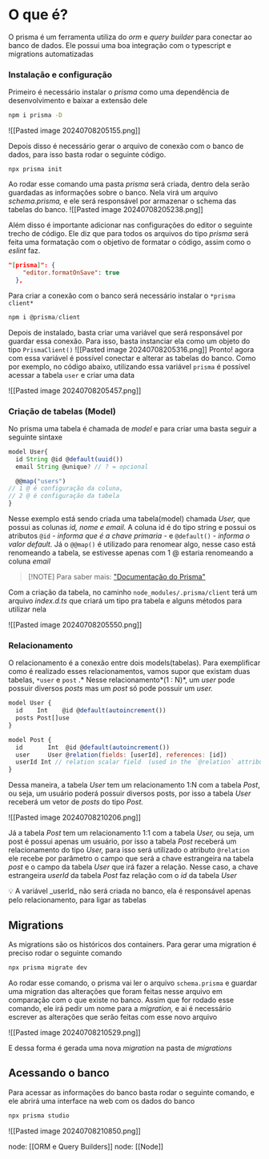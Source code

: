 # O que é?

O prisma é um ferramenta utiliza do _orm_ e _query builder_ para conectar ao banco de dados. Ele possui uma boa integração com o typescript e migrations automatizadas
### Instalação e configuração

Primeiro é necessário instalar o _prisma_ como uma dependência de desenvolvimento e baixar a extensão dele

```bash
npm i prisma -D
```

![[Pasted image 20240708205155.png]]

Depois disso é necessário gerar o arquivo de conexão com o banco de dados, para isso basta rodar o seguinte código.

```node
npx prisma init
```

Ao rodar esse comando uma pasta _prisma_ será criada, dentro dela serão guardadas as informações sobre o banco. Nela virá um arquivo _schema.prisma,_ e ele será responsável por armazenar o schema das tabelas do banco.
![[Pasted image 20240708205238.png]]

Além disso é importante adicionar nas configurações do editor o seguinte trecho de código. Ele diz que para todos os arquivos do tipo _prisma_ será feita uma formatação com o objetivo de formatar o código, assim como o _eslint_ faz.

```json
"[prisma]": {
    "editor.formatOnSave": true
  },
```

Para criar a conexão com o banco será necessário instalar o `*prisma client*`

```jsx
npm i @prisma/client
```

Depois de instalado, basta criar uma variável que será responsável por guardar essa conexão. Para isso, basta instanciar ela como um objeto do tipo `PrismaClient()`
![[Pasted image 20240708205316.png]]
Pronto! agora com essa variável é possível conectar e alterar as tabelas do banco. Como por exemplo, no código abaixo, utilizando essa variável `prisma` é possível acessar a tabela `user` e criar uma data

![[Pasted image 20240708205457.png]]

### Criação de tabelas (Model)

No prisma uma tabela é chamada de _model_ e para criar uma basta seguir a seguinte sintaxe

```jsx
model User{
  id String @id @default(uuid())
  email String @unique? // ? = opcional

  @@map("users")
// 1 @ é configuração da coluna, 
// 2 @ é configuração da tabela
}
```

Nesse exemplo está sendo criada uma tabela(model) chamada _User,_ que possui as colunas _id, nome e email._ A coluna id é do tipo string e possui os atributos `@id` - _informa que é a chave primaria -_ e `@default()` _- informa o valor default._ Já o `@@map()` é utilizado para renomear algo, nesse caso está renomeando a tabela, se estivesse apenas com 1 @ estaria renomeando a coluna _email_


> [!NOTE] Para saber mais:
> ["Documentação do Prisma"](https://www.prisma.io/docs/orm/prisma-schema/data-model/models#defining-attributes)

Com a criação da tabela, no caminho `node_modules/.prisma/client` terá um arquivo _index.d.ts_ que criará um tipo pra tabela e alguns métodos para utilizar nela

![[Pasted image 20240708205550.png]]

### Relacionamento

O relacionamento é a conexão entre dois models(tabelas). Para exemplificar como é realizado esses relacionamentos, vamos supor que existam duas tabelas, `*user` e `post` .* Nesse relacionamento*(1 : N)*, um _user_ pode possuir diversos _posts_ mas um _post_ só pode possuir um _user._

```jsx
model User {
  id    Int    @id @default(autoincrement())
  posts Post[]use
}

model Post {
  id       Int  @id @default(autoincrement())
  user     User @relation(fields: [userId], references: [id])
  userId Int // relation scalar field  (used in the `@relation` attribute above)
}
```

Dessa maneira, a tabela _User_ tem um relacionamento 1:N com a tabela _Post_, ou seja, um usuário poderá possuir diversos posts, por isso a tabela _User_ receberá um vetor de _posts_ do tipo _Post._

![[Pasted image 20240708210206.png]]

Já a tabela _Post_ tem um relacionamento 1:1 com a tabela _User,_ ou seja, um post é possui apenas um usuário, por isso a tabela _Post_ receberá um relacionamento do tipo _User,_ para isso será utilizado o atributo `@relation` ele recebe por parâmetro o campo que será a chave estrangeira na tabela _post_ e o campo da tabela _User_ que irá fazer a relação. Nesse caso, a chave estrangeira _userId_ da tabela _Post_ faz relação com o _id_ da tabela _User_

<aside> 💡 A variável _userId_ não será criada no banco, ela é responsável apenas pelo relacionamento, para ligar as tabelas

</aside>

## Migrations

As migrations são os históricos dos containers. Para gerar uma migration é preciso rodar o seguinte comando

```jsx
npx prisma migrate dev
```

Ao rodar esse comando, o prisma vai ler o arquivo `schema.prisma` e guardar uma migration das alterações que foram feitas nesse arquivo em comparação com o que existe no banco. Assim que for rodado esse comando, ele irá pedir um nome para a _migration,_ e ai é necessário escrever as alterações que serão feitas com esse novo arquivo

![[Pasted image 20240708210529.png]]

E dessa forma é gerada uma nova _migration_ na pasta de _migrations_

## Acessando o banco

Para acessar as informações do banco basta rodar o seguinte comando, e ele abrirá uma interface na web com os dados do banco

```jsx
npx prisma studio
```

![[Pasted image 20240708210850.png]]

node: [[ORM e Query Builders]]
node: [[Node]]